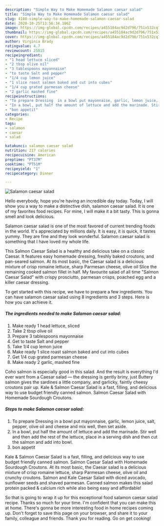 ```yaml
---
description: "Simple Way to Make Homemade Salamon caesar salad"
title: "Simple Way to Make Homemade Salamon caesar salad"
slug: 4188-simple-way-to-make-homemade-salamon-caesar-salad
date: 2020-10-25T13:56:34.106Z
image: https://img-global.cpcdn.com/recipes/a455184ac9d2d796/751x532cq70/salamon-caesar-salad-recipe-main-photo.jpg
thumbnail: https://img-global.cpcdn.com/recipes/a455184ac9d2d796/751x532cq70/salamon-caesar-salad-recipe-main-photo.jpg
cover: https://img-global.cpcdn.com/recipes/a455184ac9d2d796/751x532cq70/salamon-caesar-salad-recipe-main-photo.jpg
author: Virginia Brady
ratingvalue: 4.7
reviewcount: 25815
recipeingredient:
- "1 head lettuce sliced"
- "2 tbsp olive oil"
- "3 tablespoons mayonnaise"
- "to taste Salt and pepper"
- "1/4 cup lemon juice"
- "1 slice roast salmon baked and cut into cubes"
- "1/4 cup grated parmesan cheese"
- "2 garlic mashed fine"
recipeinstructions:
- "To prepare Dressing  in a bowl put mayonnaise, garlic, lemon juice, salt, pepper, olive oil and cheese and mix well, then set aside."
- "In a bowl, put half the amount of lettuce and add the marinade. Stir well and then add the rest of the lettuce, place in a serving dish and then cut the salmon and add into bowl."
- "bon appetit"
categories:
- Recipe
tags:
- salamon
- caesar
- salad

katakunci: salamon caesar salad 
nutrition: 217 calories
recipecuisine: American
preptime: "PT37M"
cooktime: "PT51M"
recipeyield: "1"
recipecategory: Dinner

---
```



![Salamon caesar salad](https://img-global.cpcdn.com/recipes/a455184ac9d2d796/751x532cq70/salamon-caesar-salad-recipe-main-photo.jpg)

Hello everybody, hope you're having an incredible day today. Today, I will show you a way to make a distinctive dish, salamon caesar salad. It is one of my favorites food recipes. For mine, I will make it a bit tasty. This is gonna smell and look delicious.

Salamon caesar salad is one of the most favored of current trending foods in the world. It's appreciated by millions daily. It is easy, it is quick, it tastes yummy. They are fine and they look wonderful. Salamon caesar salad is something that I have loved my whole life.

This Salmon Caesar Salad is a healthy and delicious take on a classic Caesar. It features easy homemade dressing, freshly baked croutons, and pan-seared salmon. At its most basic, the Caesar salad is a delicious mixture of crisp romaine lettuce, sharp Parmesan cheese, olive oil Slice the remaining cooked salmon fillet in half. My favourite salad of all time &#34;Salmon Caesar Salad&#34; with crispy prosciutto, parmesan crisps, poached egg and a killer caesar dressing.


To get started with this recipe, we have to prepare a few ingredients. You can have salamon caesar salad using 8 ingredients and 3 steps. Here is how you can achieve it.

<!--inarticleads1-->

##### The ingredients needed to make Salamon caesar salad:

1. Make ready 1 head lettuce, sliced
1. Take 2 tbsp olive oil
1. Prepare 3 tablespoons mayonnaise
1. Get to taste Salt and pepper
1. Take 1/4 cup lemon juice
1. Make ready 1 slice roast salmon baked and cut into cubes
1. Get 1/4 cup grated parmesan cheese
1. Make ready 2 garlic, mashed fine


Coho salmon is especially good in this salad. And the result is everything I&#39;d ever want from a Caesar salad — the dressing is gently briny, just Buttery salmon gives the sardines a little company, and garlicky, faintly cheesy croutons pair up. Kale &amp; Salmon Caesar Salad is a fast, filling, and delicious way to use budget friendly canned salmon. Salmon Caesar Salad with Homemade Sourdough Croutons. 

<!--inarticleads2-->

##### Steps to make Salamon caesar salad:

1. To prepare Dressing  in a bowl put mayonnaise, garlic, lemon juice, salt, pepper, olive oil and cheese and mix well, then set aside.
1. In a bowl, put half the amount of lettuce and add the marinade. Stir well and then add the rest of the lettuce, place in a serving dish and then cut the salmon and add into bowl.
1. bon appetit


Kale &amp; Salmon Caesar Salad is a fast, filling, and delicious way to use budget friendly canned salmon. Salmon Caesar Salad with Homemade Sourdough Croutons. At its most basic, the Caesar salad is a delicious mixture of crisp romaine lettuce, sharp Parmesan cheese, olive oil and crunchy croutons. Salmon and Kale Caesar Salad with diced avocado, sunflower seeds and shaved parmesan. Canned salmon makes this salad protein packed &amp; calcium rich while also being easy and affordable! 

So that is going to wrap it up for this exceptional food salamon caesar salad recipe. Thanks so much for your time. I'm confident that you can make this at home. There's gonna be more interesting food in home recipes coming up. Don't forget to save this page on your browser, and share it to your family, colleague and friends. Thank you for reading. Go on get cooking!
